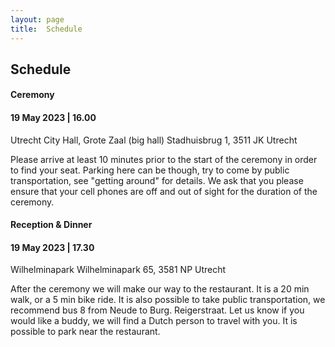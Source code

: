 ```yaml
---
layout: page
title:  Schedule
---
```


## Schedule

#### Ceremony

#### 19 May 2023 | 16.00

Utrecht City Hall, Grote Zaal (big hall)
Stadhuisbrug 1, 3511 JK Utrecht

Please arrive at least 10 minutes prior to the start of the ceremony in order to find your seat. 
Parking here can be though, try to come by public transportation, see "getting around" for details. 
We ask that you please ensure that your cell phones are off and out of sight for the duration of the ceremony.

#### Reception & Dinner

#### 19 May 2023 | 17.30

Wilhelminapark
Wilhelminapark 65, 3581 NP Utrecht

After the ceremony we will make our way to the restaurant. It is a 20 min walk, or a 5 min bike ride. 
It is also possible to take public transportation, we recommend bus 8 from Neude to Burg. Reigerstraat. 
Let us know if you would like a buddy, we will find a Dutch person to travel with you. 
It is possible to park near the restaurant. 


